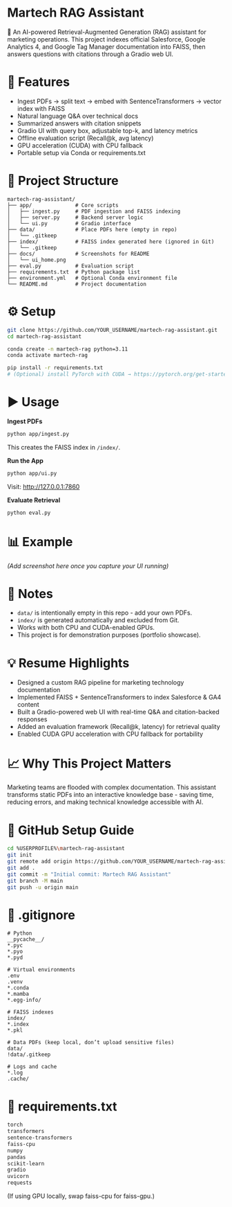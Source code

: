 # Martech RAG Assistant
🤖 An AI-powered Retrieval-Augmented Generation (RAG) assistant for marketing operations.
This project indexes official Salesforce, Google Analytics 4, and Google Tag Manager documentation into FAISS, then answers questions with citations through a Gradio web UI.
# 🚀 Features
- Ingest PDFs → split text → embed with SentenceTransformers → vector index with FAISS
- Natural language Q&A over technical docs
- Summarized answers with citation snippets
- Gradio UI with query box, adjustable top-k, and latency metrics
- Offline evaluation script (Recall@k, avg latency)
- GPU acceleration (CUDA) with CPU fallback
- Portable setup via Conda or requirements.txt
# 📂 Project Structure
```
martech-rag-assistant/
├── app/              # Core scripts
│   ├── ingest.py     # PDF ingestion and FAISS indexing
│   ├── server.py     # Backend server logic
│   └── ui.py         # Gradio interface
├── data/             # Place PDFs here (empty in repo)
│   └── .gitkeep
├── index/            # FAISS index generated here (ignored in Git)
│   └── .gitkeep
├── docs/             # Screenshots for README
│   └── ui_home.png
├── eval.py           # Evaluation script
├── requirements.txt  # Python package list
├── environment.yml   # Optional Conda environment file
└── README.md         # Project documentation
```
# ⚙️ Setup
```bash
git clone https://github.com/YOUR_USERNAME/martech-rag-assistant.git
cd martech-rag-assistant

conda create -n martech-rag python=3.11
conda activate martech-rag

pip install -r requirements.txt
# (Optional) install PyTorch with CUDA → https://pytorch.org/get-started/locally
```
# ▶️ Usage
**Ingest PDFs**
```bash
python app/ingest.py
```

This creates the FAISS index in `/index/`.

**Run the App**
```bash
python app/ui.py
```
Visit: http://127.0.0.1:7860

**Evaluate Retrieval**
```bash
python eval.py
```
# 📊 Example
*(Add screenshot here once you capture your UI running)*
# 📝 Notes
- `data/` is intentionally empty in this repo - add your own PDFs.
- `index/` is generated automatically and excluded from Git.
- Works with both CPU and CUDA-enabled GPUs.
- This project is for demonstration purposes (portfolio showcase).
# 💡 Resume Highlights
- Designed a custom RAG pipeline for marketing technology documentation
- Implemented FAISS + SentenceTransformers to index Salesforce & GA4 content
- Built a Gradio-powered web UI with real-time Q&A and citation-backed responses
- Added an evaluation framework (Recall@k, latency) for retrieval quality
- Enabled CUDA GPU acceleration with CPU fallback for portability
# 📈 Why This Project Matters
Marketing teams are flooded with complex documentation.
This assistant transforms static PDFs into an interactive knowledge base - saving time, reducing errors, and making technical knowledge accessible with AI.
# 🔑 GitHub Setup Guide
```bash
cd %USERPROFILE%\martech-rag-assistant
git init
git remote add origin https://github.com/YOUR_USERNAME/martech-rag-assistant.git
git add .
git commit -m "Initial commit: Martech RAG Assistant"
git branch -M main
git push -u origin main
```
# 📄 .gitignore
```gitignore
# Python
__pycache__/
*.pyc
*.pyo
*.pyd

# Virtual environments
.env
.venv
*.conda
*.mamba
*.egg-info/

# FAISS indexes
index/
*.index
*.pkl

# Data PDFs (keep local, don’t upload sensitive files)
data/
!data/.gitkeep

# Logs and cache
*.log
.cache/
```
# 📄 requirements.txt
```txt
torch
transformers
sentence-transformers
faiss-cpu
numpy
pandas
scikit-learn
gradio
uvicorn
requests
```
(If using GPU locally, swap faiss-cpu for faiss-gpu.)
